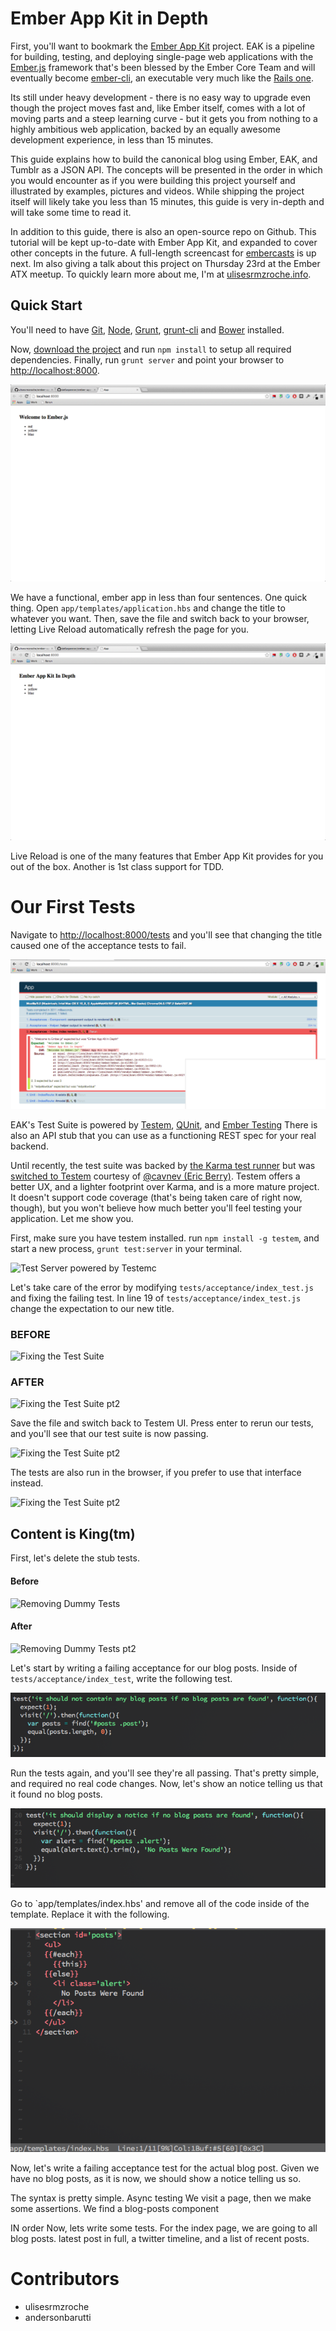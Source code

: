 Ember App Kit in Depth
=================

First, you'll want to bookmark the [Ember App Kit](https://github.com/stefanpenner/ember-app-kit)
project. EAK is a pipeline for building, testing, and deploying single-page web applications
with the [Ember.js](http://ember.js.com) framework that's been blessed
by the Ember Core Team and will eventually become
[ember-cli](http://github.com/stefanpenner/ember-cli), an executable
very much like the [Rails one](http://rubyonrails.org). 

Its still under heavy development - there is no easy way to upgrade
even though the project moves fast and, like Ember itself, comes with a lot of moving parts
and a steep learning curve - but it gets you from nothing to a highly
ambitious web application, backed by an equally awesome development
experience, in less than 15 minutes.

This guide explains how to build the canonical blog using Ember, EAK,
and Tumblr as a JSON API. The concepts will be presented in
the order in which you would encounter as if you were building this
project yourself and illustrated by examples, pictures and videos.
While shipping the project itself will likely take you less than 15 minutes,
this guide is very in-depth and will take some time to read it.

In addition to this guide, there is also an open-source repo on
Github. This tutorial
will be kept up-to-date with Ember App Kit, and expanded to cover other
concepts in the future. A full-length screencast for [embercasts](http://embercasts.com) is up next. Im also giving a talk about this project on Thursday 23rd at the Ember ATX meetup. To quickly learn more about me, I'm at [ulisesrmzroche.info](http://ulisesrmzroche.info).

## Quick Start

You'll need to have [Git](http://git-scm.com/),
[Node](http://nodejs.org/), [Grunt](http://gruntjs.com/),
[grunt-cli](https://github.com/gruntjs/grunt-cli) and
[Bower](http://bower.io/) installed.

Now, [download the
project](https://github.com/stefanpenner/ember-app-kit/archive/master.zip)
and run `npm install` to setup all required dependencies. Finally, run `grunt server` and point your browser to [http://localhost:8000](http://localhost:8000).

![Hello World](/public/assets/images/thumb-1.png "Hello World")

We have a functional, ember app in less than four sentences. One
quick thing. Open `app/templates/application.hbs` and change the title to whatever you want. Then, save the file
and switch back to your browser, letting Live Reload automatically
refresh the page for you.

![Hello World](/public/assets/images/thumb-2.png "Hello World")

Live Reload is one of the many features that Ember App Kit provides for
you out of the box. Another is 1st class support for TDD.

# Our First Tests

Navigate to [http://localhost:8000/tests](http://localhost:8000/tests)
and you'll see that changing the title caused one of the acceptance
tests to fail.

![Broken Test Suite](/public/assets/images/first-tests-thumb-1.png "Broken Tests")

EAK's Test Suite is powered by [Testem](https://github.com/airportyh/testem), [QUnit](qunitjs.com), and [Ember Testing](http://emberjs.com/guides/testing/integration/)
There is also an API stub that you can use as a functioning REST spec for your
real backend.

Until recently, the test suite was backed by [the Karma test
runner](http://karma-runner.github.io/0.10/index.html) but was 
[switched to
Testem](https://github.com/stefanpenner/ember-app-kit/pull/292) courtesy of [@cavnev (Eric Berry)](https://github.com/cavneb). Testem offers a better UX, and a lighter footprint over Karma, and is a more mature project. It
doesn't support code coverage (that's being taken care of right now,
though), but you won't believe how much better you'll feel testing your
application. Let me show you.

First, make sure you have testem installed. run `npm install -g testem`,
and start a new process, `grunt test:server` in your terminal.

![Test Server powered by Testemc](/public/assets/images/testem-thumb-1.png "Test Server
powered by Testem")

Let's take care of the error by modifying
`tests/acceptance/index_test.js` and fixing the failing test. In line 19
of `tests/acceptance/index_test.js` change the expectation to our new
title.

### BEFORE
![Fixing the Test Suite](/public/assets/images/fixing-the-test-suite.png "Test Server
powered by Testem")
### AFTER
![Fixing the Test Suite pt2](/public/assets/images/fixing-the-test-suite-2.png "Test Server
powered by Testem")

Save the file and switch back to Testem UI. Press enter to rerun our
tests, and you'll see that our test suite is now passing.

![Fixing the Test Suite pt2](/public/assets/images/first-green-tests.png "Test Server
powered by Testem")

The tests are also run in the browser, if you prefer to use that
interface instead.

![Fixing the Test Suite pt2](/public/assets/images/first-green-tests-browser.png "Test Server
powered by Testem")

## Content is King(tm)

First, let's delete the stub tests.

#### Before
![Removing Dummy Tests](/public/assets/images/dummy-tests-before.png "Test Server
powered by Testem")
#### After
![Removing Dummy Tests pt2](/public/assets/images/dummy-tests-after.png "Test Server
powered by Testem")

Let's start by writing a failing acceptance for our blog posts. Inside of `tests/acceptance/index_test`, write the following test.

![First Custom Test](/public/assets/images/first-custom-test.png "First Custom Test")

Run the tests again, and you'll see they're all passing. That's pretty
simple, and required no real code changes. Now, let's show an notice
telling us that it found no blog posts.

![Second Custom Test](/public/assets/images/second-custom-test.png "Second Custom Test")

Go to `app/templates/index.hbs' and remove all of the code inside of the
template. Replace it with the following.

![Code Screenshot](/public/assets/images/blog-posts-templates-screen.png "Second Custom Test")

Now, let's write a failing acceptance test for the actual blog post.
Given we have no blog posts, as it is now, we should show a notice
telling us so.

The syntax is pretty simple. Async testing We visit a page, then we make
some assertions. We find a blog-posts component

IN order
Now, lets write some tests. For the index page, we are going to all blog
posts.
latest post in full, a twitter timeline, and a list of recent posts.

# Contributors

* ulisesrmzroche
* andersonbarutti
